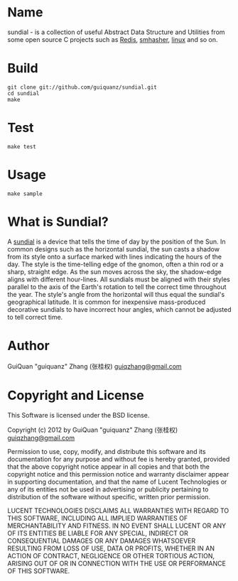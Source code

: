 
Name
====

sundial - is a collection of useful Abstract Data Structure and Utilities from some open source C projects such as 
[Redis](http://www.redis.io), [smhasher](http://code.google.com/p/smhasher/wiki/MurmurHash3), [linux](https://www.kernel.org/doc/Documentation/rbtree.txt) and so on.


Build
=====

    git clone git://github.com/guiquanz/sundial.git
    cd sundial
    make


Test
====

    make test


Usage
=====

    make sample


What is Sundial?
================

A [sundial](http://en.wikipedia.org/wiki/Sundial) is a device that tells the time of day by 
the position of the Sun. In common designs such as the horizontal sundial, the sun casts a 
shadow from its style onto a surface marked with lines indicating the hours of the day. The
style is the time-telling edge of the gnomon, often a thin rod or a sharp, straight edge. As
the sun moves across the sky, the shadow-edge aligns with different hour-lines. All sundials 
must be aligned with their styles parallel to the axis of the Earth's rotation to tell the 
correct time throughout the year. The style's angle from the horizontal will thus equal the 
sundial's geographical latitude. It is common for inexpensive mass-produced decorative sundials 
to have incorrect hour angles, which cannot be adjusted to tell correct time.


Author
======

GuiQuan "guiquanz" Zhang (张桂权) <guiqzhang@gmail.com>


Copyright and License
=====================

This Software is licensed under the BSD license.

Copyright (c) 2012 by GuiQuan "guiquanz" Zhang (张桂权) <guiqzhang@gmail.com>

Permission to use, copy, modify, and distribute this software and
its documentation for any purpose and without fee is hereby
granted, provided that the above copyright notice appear in all
copies and that both the copyright notice and this permission
notice and warranty disclaimer appear in supporting
documentation, and that the name of Lucent Technologies or any of
its entities not be used in advertising or publicity pertaining
to distribution of the software without specific, written prior
permission.

LUCENT TECHNOLOGIES DISCLAIMS ALL WARRANTIES WITH REGARD TO THIS
SOFTWARE, INCLUDING ALL IMPLIED WARRANTIES OF MERCHANTABILITY AND
FITNESS.  IN NO EVENT SHALL LUCENT OR ANY OF ITS ENTITIES BE
LIABLE FOR ANY SPECIAL, INDIRECT OR CONSEQUENTIAL DAMAGES OR ANY
DAMAGES WHATSOEVER RESULTING FROM LOSS OF USE, DATA OR PROFITS,
WHETHER IN AN ACTION OF CONTRACT, NEGLIGENCE OR OTHER TORTIOUS
ACTION, ARISING OUT OF OR IN CONNECTION WITH THE USE OR
PERFORMANCE OF THIS SOFTWARE.

